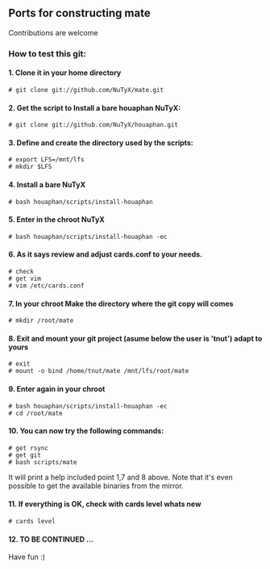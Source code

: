 ## Ports for constructing mate

Contributions are welcome

### How to test this git:

#### 1. Clone it in your home directory

    # git clone git://github.com/NuTyX/mate.git

#### 2. Get the script to Install a bare houaphan NuTyX:

    # git clone git://github.com/NuTyX/houaphan.git

#### 3. Define and create the directory used by the scripts:

    # export LFS=/mnt/lfs
    # mkdir $LFS

#### 4. Install a bare NuTyX

    # bash houaphan/scripts/install-houaphan

#### 5. Enter in the chroot NuTyX

    # bash houaphan/scripts/install-houaphan -ec

#### 6. As it says review and adjust cards.conf to your needs.

    # check
    # get vim
    # vim /etc/cards.conf

#### 7. In your chroot Make the directory where the git copy will comes

    # mkdir /root/mate

#### 8. Exit and mount your git project (asume below the user is 'tnut') adapt to yours

    # exit
    # mount -o bind /home/tnut/mate /mnt/lfs/root/mate

#### 9. Enter again in your chroot

    # bash houaphan/scripts/install-houaphan -ec
    # cd /root/mate

#### 10. You can now try the following commands:

    # get rsync
    # get git
    # bash scripts/mate

It will print a help included point 1,7 and 8 above. Note that it's even possible to get the available binaries from the mirror.

#### 11. If everything is OK, check with cards level whats new

    # cards level

#### 12. TO BE CONTINUED ...

Have fun :)
